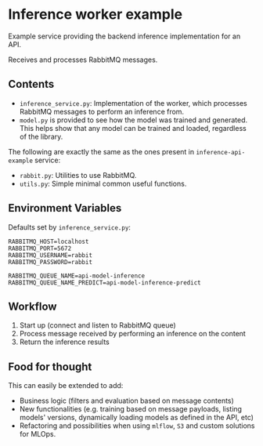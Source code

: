 # Inference worker example

Example service providing the backend inference implementation for an API.

Receives and processes RabbitMQ messages.

## Contents

- `inference_service.py`: Implementation of the worker, which processes RabbitMQ messages to perform an inference from.
- `model.py` is provided to see how the model was trained and generated. This helps show that any model can be trained and loaded, regardless of the library.

The following are exactly the same as the ones present in `inference-api-example` service:

- `rabbit.py`: Utilities to use RabbitMQ.
- `utils.py`: Simple minimal common useful functions.

## Environment Variables

Defaults set by `inference_service.py`:

```
RABBITMQ_HOST=localhost
RABBITMQ_PORT=5672
RABBITMQ_USERNAME=rabbit
RABBITMQ_PASSWORD=rabbit

RABBITMQ_QUEUE_NAME=api-model-inference
RABBITMQ_QUEUE_NAME_PREDICT=api-model-inference-predict
```

## Workflow

1. Start up (connect and listen to RabbitMQ queue)
2. Process message received by performing an inference on the content
3. Return the inference results

## Food for thought

This can easily be extended to add:

- Business logic (filters and evaluation based on message contents)
- New functionalities (e.g. training based on message payloads, listing models' versions, dynamically loading models as defined in the API, etc)
- Refactoring and possibilities when using `mlflow`, `S3` and custom solutions for MLOps.